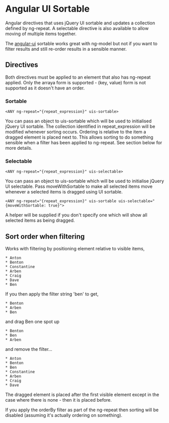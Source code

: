 Angular UI Sortable 
===================

Angular directives that uses jQuery UI sortable and updates a collection 
defined by ng-repeat. A selectable directive is also available to allow 
moving of multiple items together.

The [angular-ui](https://github.com/angular-ui) sortable works great with 
ng-model but not if you want to filter results and still re-order results 
in a sensible manner.

## Directives

Both directives must be applied to an element that also has ng-repeat
applied. Only the arraya form is supported - (key, value) form is not 
supported as it doesn't have an order.

### Sortable

	<ANY ng-repeat="{repeat_expression}" uis-sortable>

You can pass an object to uis-sortable which will be used to initialised
jQuery UI sortable. The collection identified in repeat_expression will
be modified whenever sorting occurs. Ordering is relative to the item a
dragged element is placed next to. This allows sorting to do something
sensible when a filter has been applied to ng-repeat. See section
below for more details.

### Selectable

	<ANY ng-repeat="{repeat_expression}" uis-selectable>

You can pass an object to uis-sortable which will be used to initialise
jQuery UI selectable. Pass moveWithSortable to make all selected items
move whenever a selected items is dragged using UI sortable.

	<ANY ng-repeat="{repeat_expression}" uis-sortable uis-selectable="{moveWithSortable: true}">

A helper will be supplied if you don't specify one which will show
all selected items as being dragged.


## Sort order when filtering

Works with filtering by positioning element relative to visible items,

    * Anton
    * Benton
    * Constantine
    * Arben
    * Craig
    * Dave
    * Ben
    
If you then apply the filter string 'ben' to get,

    * Benton
    * Arben
    * Ben
    
and drag Ben one spot up 

    * Benton
    * Ben
    * Arben
    
and remove the filter...

    * Anton
    * Benton
    * Ben
    * Constantine
    * Arben
    * Craig
    * Dave
    
The dragged element is placed after the first visible element except in the
case where there is none - then it is placed before.

If you apply the orderBy filter as part of the ng-repeat then sorting will be
disabled (assuming it's actually ordering on something).  
